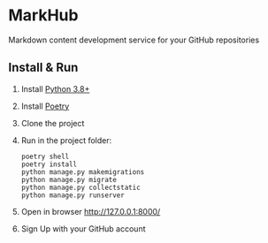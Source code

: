 # MarkHub

Markdown content development service for your GitHub repositories

## Install & Run

1. Install [Python 3.8+](https://www.python.org/downloads/)
2. Install [Poetry](https://python-poetry.org/docs/#installation)
3. Clone the project
4. Run in the project folder:

    ```shell
    poetry shell
    poetry install
    python manage.py makemigrations
    python manage.py migrate
    python manage.py collectstatic
    python manage.py runserver
    ```

5. Open in browser http://127.0.0.1:8000/
6. Sign Up with your GitHub account
